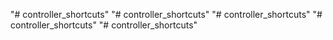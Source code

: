 "# controller_shortcuts" 
"# controller_shortcuts" 
"# controller_shortcuts" 
"# controller_shortcuts" 
"# controller_shortcuts" 
